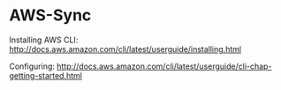 # AWS-Sync

Installing AWS CLI: http://docs.aws.amazon.com/cli/latest/userguide/installing.html

Configuring: http://docs.aws.amazon.com/cli/latest/userguide/cli-chap-getting-started.html

